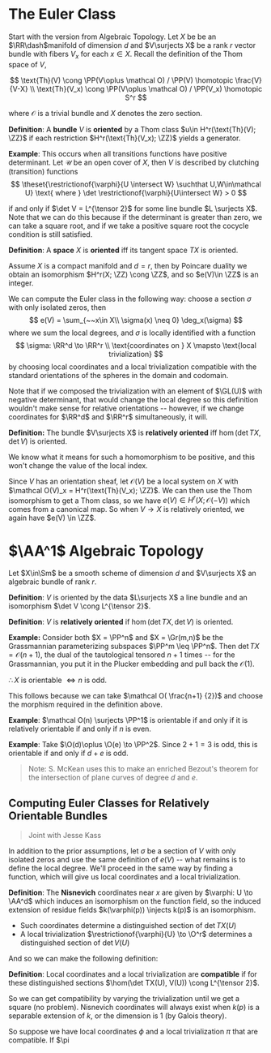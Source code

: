 # The Euler Class

Start with the version from Algebraic Topology. Let $X$ be be an $\RR\dash$manifold of dimension $d$ and $V\surjects X$ be a rank $r$ vector bundle with fibers $V_x$ for each $x\in X$. Recall the definition of the Thom space of $V$, 

$$
\text{Th}(V) \cong \PP(V\oplus \mathcal O)  / \PP(V) \homotopic \frac{V}{V-X} \\
\text{Th}(V_x) \cong \PP(V\oplus \mathcal O)  / \PP(V_x) \homotopic S^r
$$

where $\mathcal O$ is a trivial bundle and $X$ denotes the zero section.

**Definition**: A **bundle** $V$ is **oriented**  by a Thom class $u\in H^r(\text{Th}(V); \ZZ)$ if each restriction $H^r(\text{Th}(V_x); \ZZ)$ yields a generator.

**Example**: This occurs when all transitions functions have positive determinant. Let $\mathcal U$ be an open cover of $X$, then $V$ is described by clutching (transition) functions
$$
\theset{\restrictionof{\varphi}{U \intersect W} \suchthat U,W\in\mathcal U} \text{ where } \det \restrictionof{\varphi}{U\intersect W} > 0
$$

if and only if $\det V = L^{\tensor 2}$ for some line bundle $L \surjects X$. Note that we can do this because if the determinant is greater than zero, we can take a square root, and if we take a positive square root the cocycle condition is still satisfied.

**Definition**: A **space** $X$ is **oriented** iff its tangent space $TX$ is oriented.

Assume $X$ is a compact manifold and $d=r$, then by Poincare duality we obtain an isomorphism $H^r(X; \ZZ) \cong \ZZ$, and so $e(V)\in \ZZ$ is an integer.

We can compute the Euler class in the following way: choose a section $\sigma$ with only isolated zeros, then 
$$
e(V) = \sum_{~~x\in X\\ \sigma(x) \neq 0} \deg_x(\sigma)
$$
where we sum the local degrees, and $\sigma$ is locally identified with a function 
$$
\sigma: \RR^d \to \RR^r \\
\text{coordinates on } X \mapsto \text{local trivialization}
$$ 
by choosing local coordinates and a local trivialization compatible with the standard orientations of the spheres in the domain and codomain.

Note that if we composed the trivialization with an element of $\GL(U)$ with negative determinant, that would change the local degree so this definition wouldn't make sense for relative orientations -- however, if we change coordinates for $\RR^d$ and $\RR^r$ simultaneously, it will.

**Definition:** The bundle $V\surjects X$ is **relatively oriented** iff $\hom(\det TX, \det V)$ is oriented.

We know what it means for such a homomorphism to be positive, and this won't change the value of the local index.

Since $V$ has an orientation sheaf, let $\mathcal O(V)$ be a local system on $X$ with $\mathcal O(V)_x = H^r(\text{Th}(V_x); \ZZ)$. We can then use the Thom isomorphism to get a Thom class, so we have $e(V) \in H^r(X; \mathcal O(-V))$ which comes from a canonical map. So when $V\to X$ is relatively oriented, we again have $e(V) \in \ZZ$.

# $\AA^1$ Algebraic Topology

Let $X\in\Sm$ be a smooth scheme of dimension $d$ and $V\surjects X$ an algebraic bundle of rank $r$.

**Definition**: $V$ is oriented by the data $L\surjects X$ a line bundle and an isomorphism $\det V \cong L^{\tensor 2}$.

**Definition**: $V$ is **relatively oriented** if $\hom(\det TX, \det V)$ is oriented.

**Example:** Consider both $X = \PP^n$ and $X = \Gr(m,n)$ be the Grassmannian parameterizing subspaces $\PP^m \leq \PP^n$.  Then $\det TX = \mathcal O(n+1)$, the dual of the tautological tensored $n+1$ times -- for the Grassmannian, you put it in the Plucker embedding and pull back the $\mathcal O(1)$.

$\therefore X$ is orientable $\iff n$ is odd.

This follows because we can take $\mathcal O( \frac{n+1} {2})$ and choose the morphism required in the definition above.

**Example**: $\mathcal O(n) \surjects \PP^1$ is orientable if and only if it is relatively orientable if and only if $n$ is even.

**Example**: Take $\O(d)\oplus \O(e) \to \PP^2$. Since $2+1=3$ is odd, this is orientable if and only if $d+e$ is odd. 
> Note: S. McKean uses this to make an enriched Bezout's theorem for the intersection of plane curves of degree $d$ and $e$.

## Computing Euler Classes for Relatively Orientable Bundles
> Joint with Jesse Kass

In addition to the prior assumptions, let $\sigma$ be a section of $V$ with only isolated zeros and use the same definition of $e(V)$ -- what remains is to define the local degree. We'll proceed in the same way by finding a function, which will give us local coordinates and a local trivialization.

**Definition**: The **Nisnevich** coordinates near $x$ are given by $\varphi: U \to \AA^d$ which induces an isomorphism on the function field, so the induced extension of residue fields $k(\varphi(p)) \injects k(p)$ is an isomorphism.

- Such coordinates determine a distinguished section of $\det TX(U)$
- A local trivialization $\restrictionof{\varphi}{U} \to \O^r$ determines a distinguished section of $\det V(U)$

And so we can make the following definition:

**Definition**: Local coordinates and a local trivialization are **compatible** if for these distinguished sections $\hom(\det TX(U), V(U)) \cong L^{\tensor 2}$.

So we can get compatibility by varying the trivialization until we get a square (no problem). Nisnevich coordinates will always exist when $k(p)$ is a separable extension of $k$, or the dimension is 1 (by Galois theory).

So suppose we have local coordinates $\phi$ and a local trivialization $\pi$ that are compatible. If $\pi